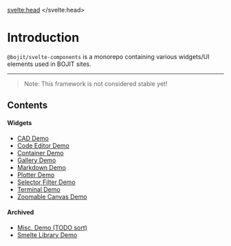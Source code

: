 <svelte:head>
    <title>@bojit/svelte-components</title>
</svelte:head>

# Introduction

`@bojit/svelte-components` is a monorepo containing various widgets/UI elements used in BOJIT sites.

---

> Note: This framework is not considered stable yet!

## Contents

#### Widgets

- [CAD Demo](/demo/cad)
- [Code Editor Demo](/demo/code-editor)
- [Container Demo](/demo/container)
- [Gallery Demo](/demo/gallery)
- [Markdown Demo](/demo/markdown)
- [Plotter Demo](/demo/plotter)
- [Selector Filter Demo](/demo/selector-filter)
- [Terminal Demo](/demo/terminal)
- [Zoomable Canvas Demo](/demo/zoom-canvas)

#### Archived
- [Misc. Demo (TODO sort)](/nav/tab2)
- [Smelte Library Demo](/nav/tab3)
